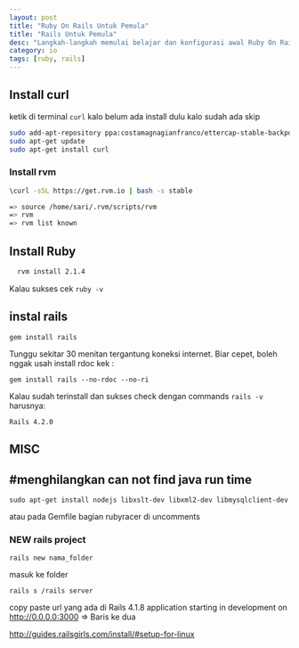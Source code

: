 ```yaml
---
layout: post
title: "Ruby On Rails Untuk Pemula"
title: "Rails Untuk Pemula"
desc: "Langkah-langkah memulai belajar dan konfigurasi awal Ruby On Rails untuk pemula."
category: io
tags: [ruby, rails]
---
```



##  Install curl

ketik di terminal `curl` kalo belum ada install dulu kalo sudah ada skip

```bash
sudo add-apt-repository ppa:costamagnagianfranco/ettercap-stable-backports
sudo apt-get update
sudo apt-get install curl
```

### Install rvm

```bash
\curl -sSL https://get.rvm.io | bash -s stable

=> source /home/sari/.rvm/scripts/rvm
=> rvm
=> rvm list known
```

## Install Ruby

```bash
  rvm install 2.1.4
```

Kalau sukses cek `ruby -v`

## instal rails

    gem install rails

Tunggu sekitar 30 menitan tergantung koneksi internet. Biar cepet, boleh nggak usah install rdoc kek :

    gem install rails --no-rdoc --no-ri

Kalau sudah terinstall dan sukses check dengan commands `rails -v` harusnya:

    Rails 4.2.0

## MISC

## #menghilangkan can not find java run time

    sudo apt-get install nodejs libxslt-dev libxml2-dev libmysqlclient-dev

atau pada Gemfile bagian rubyracer di uncomments

### NEW rails project

    rails new nama_folder

masuk ke folder

    rails s /rails server

copy paste url yang ada di  Rails 4.1.8 application starting in development on http://0.0.0.0:3000 => Baris ke dua

http://guides.railsgirls.com/install/#setup-for-linux
